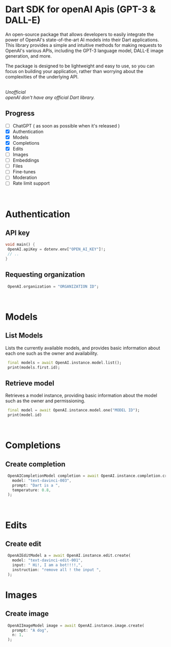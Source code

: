 # Dart SDK for openAI Apis (GPT-3 & DALL-E)

An open-source package that allows developers to easily integrate the power of OpenAI's state-of-the-art AI models into their Dart applications. This library provides a simple and intuitive methods for making requests to OpenAI's various APIs, including the GPT-3 language model, DALL-E image generation, and more.


The package is designed to be lightweight and easy to use, so you can focus on building your application, rather than worrying about the complexities of the underlying API.
<br>
<br>

<i>Unofficial</i><br>
<i>openAI don't have any official Dart library.</I>

## Progress
- [ ] ChatGPT ( as soon as possible when it's released )
- [x] Authentication
- [x] Models
- [x] Completions
- [x] Edits
- [ ] Images
- [ ] Embeddings
- [ ] Files
- [ ] Fine-tunes
- [ ] Moderation
- [ ] Rate limit support

<br>

# Authentication
## API key
```dart
void main() {
 OpenAI.apiKey = dotenv.env["OPEN_AI_KEY"]!;
 // ..
}
```

## Requesting organization
```dart
 OpenAI.organization = "ORGANIZATION ID";
```

<br>

# Models
## List Models
Lists the currently available models, and provides basic information about each one such as the owner and availability.

```dart
 final models = await OpenAI.instance.model.list();
 print(models.first.id);
```

## Retrieve model
Retrieves a model instance, providing basic information about the model such as the owner and permissioning.

```dart
 final model = await OpenAI.instance.model.one("MODEL ID");
 print(model.id)
```


<br>

# Completions
## Create completion

```dart
 OpenAICompletionModel completion = await OpenAI.instance.completion.create(
   model: "text-davinci-003",
   prompt: "Dart is a ",
   temperature: 0.8,
 );
```
<br>

# Edits
## Create edit

```dart
 OpenAIEditModel a = await OpenAI.instance.edit.create(
   model: "text-davinci-edit-001",
   input: " Hi!, I am a bot!!!!,",
   instruction: "remove all ! the input ",
 );
```

# Images
## Create image
```dart
 OpenAIImageModel image = await OpenAI.instance.image.create(
   prompt: "A dog",
   n: 1,
 );
```
